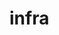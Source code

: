 
# infra



<!--```shell
$ git clone https://github.com/KPUHeyDoctor/docker.git
$ git submodule update --recursive --remote --init
$ cd frontend
$ yarn
$ yarn build
$ cd ..
$ docker-compose -f docker-compose.yml up -d
``` 
 ### 가상서버에서 docker.dev 돌려보기
```shell
$ git clone https://github.com/KPUHeyDoctor/docker.git
$ cd docker
$ git submodule update --recursive --remote --init
$ "curl -o- https://raw.githubusercontent.com/nvm-sh/nvm/v0.38.0/install.sh | bash. ~/.nvm/nvm.sh" (""빼기)
$ nvm install node
$ npm install --global yarn
$ cd frontend
$ yarn
$ yarn build
$ cd ..
$ docker-compose -f docker-compose.yml up -d
``` --> 
